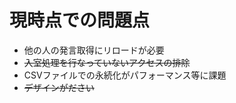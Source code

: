 現時点での問題点
=========================

* 他の人の発言取得にリロードが必要
* ~~入室処理を行なっていないアクセスの排除~~
* CSVファイルでの永続化がパフォーマンス等に課題
* ~~デザインがださい~~

